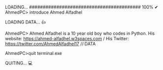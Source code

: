 LOADING...
######################################### 100% ✔
AhmedPC> introduce Ahmed Alfadhel

LOADING DATA... 👍

AhmedPC> Ahmed Alfadhel is a 10 year old boy who codes in
Python. His website: https://ahmed-alfadhel.w3spaces.com /
His Twitter: https://twitter.com/AhmedAlfadhel17 //:DATA

AhmedPC>quit terminal.exe

QUITING... 💻
